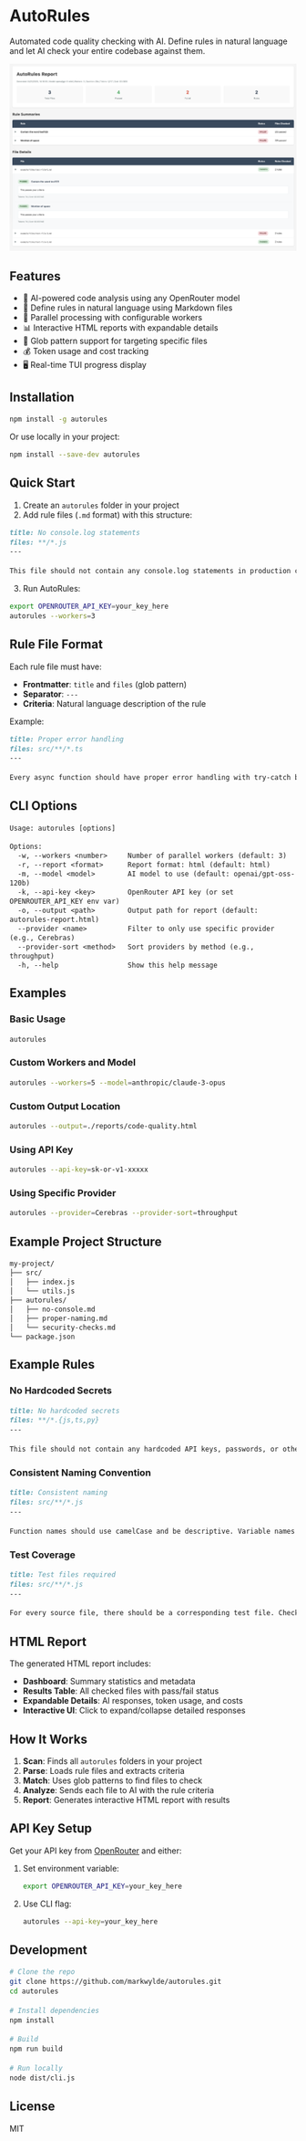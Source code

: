 # AutoRules

Automated code quality checking with AI. Define rules in natural language and let AI check your entire codebase against them.

![AutoRules Report](screenshot.png)

## Features

- 🤖 AI-powered code analysis using any OpenRouter model
- 📝 Define rules in natural language using Markdown files
- 🚀 Parallel processing with configurable workers
- 📊 Interactive HTML reports with expandable details
- 🎯 Glob pattern support for targeting specific files
- 💰 Token usage and cost tracking
- 🖥️ Real-time TUI progress display

## Installation

```bash
npm install -g autorules
```

Or use locally in your project:

```bash
npm install --save-dev autorules
```

## Quick Start

1. Create an `autorules` folder in your project
2. Add rule files (`.md` format) with this structure:

```markdown
title: No console.log statements
files: **/*.js
---

This file should not contain any console.log statements in production code.
```

3. Run AutoRules:

```bash
export OPENROUTER_API_KEY=your_key_here
autorules --workers=3
```

## Rule File Format

Each rule file must have:

- **Frontmatter**: `title` and `files` (glob pattern)
- **Separator**: `---`
- **Criteria**: Natural language description of the rule

Example:

```markdown
title: Proper error handling
files: src/**/*.ts
---

Every async function should have proper error handling with try-catch blocks or error callbacks.
```

## CLI Options

```
Usage: autorules [options]

Options:
  -w, --workers <number>     Number of parallel workers (default: 3)
  -r, --report <format>      Report format: html (default: html)
  -m, --model <model>        AI model to use (default: openai/gpt-oss-120b)
  -k, --api-key <key>        OpenRouter API key (or set OPENROUTER_API_KEY env var)
  -o, --output <path>        Output path for report (default: autorules-report.html)
  --provider <name>          Filter to only use specific provider (e.g., Cerebras)
  --provider-sort <method>   Sort providers by method (e.g., throughput)
  -h, --help                 Show this help message
```

## Examples

### Basic Usage

```bash
autorules
```

### Custom Workers and Model

```bash
autorules --workers=5 --model=anthropic/claude-3-opus
```

### Custom Output Location

```bash
autorules --output=./reports/code-quality.html
```

### Using API Key

```bash
autorules --api-key=sk-or-v1-xxxxx
```

### Using Specific Provider

```bash
autorules --provider=Cerebras --provider-sort=throughput
```

## Example Project Structure

```
my-project/
├── src/
│   ├── index.js
│   └── utils.js
├── autorules/
│   ├── no-console.md
│   ├── proper-naming.md
│   └── security-checks.md
└── package.json
```

## Example Rules

### No Hardcoded Secrets

```markdown
title: No hardcoded secrets
files: **/*.{js,ts,py}
---

This file should not contain any hardcoded API keys, passwords, or other secrets. Look for patterns like API_KEY=, password=, or similar.
```

### Consistent Naming Convention

```markdown
title: Consistent naming
files: src/**/*.js
---

Function names should use camelCase and be descriptive. Variable names should also use camelCase.
```

### Test Coverage

```markdown
title: Test files required
files: src/**/*.js
---

For every source file, there should be a corresponding test file. Check if this pattern is followed.
```

## HTML Report

The generated HTML report includes:

- **Dashboard**: Summary statistics and metadata
- **Results Table**: All checked files with pass/fail status
- **Expandable Details**: AI responses, token usage, and costs
- **Interactive UI**: Click to expand/collapse detailed responses

## How It Works

1. **Scan**: Finds all `autorules` folders in your project
2. **Parse**: Loads rule files and extracts criteria
3. **Match**: Uses glob patterns to find files to check
4. **Analyze**: Sends each file to AI with the rule criteria
5. **Report**: Generates interactive HTML report with results

## API Key Setup

Get your API key from [OpenRouter](https://openrouter.ai/) and either:

1. Set environment variable:
   ```bash
   export OPENROUTER_API_KEY=your_key_here
   ```

2. Use CLI flag:
   ```bash
   autorules --api-key=your_key_here
   ```

## Development

```bash
# Clone the repo
git clone https://github.com/markwylde/autorules.git
cd autorules

# Install dependencies
npm install

# Build
npm run build

# Run locally
node dist/cli.js
```

## License

MIT
